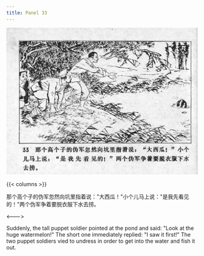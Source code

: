 ```yaml
---
title: Panel 33
---
```


![niqiu page](./../../../images/niqiu/seifert0397_nqkg_0037_033.jpg)

{{< columns >}}

那个高个子的伪军忽然向坑里指着说："大西瓜！"小个儿马上说："是我先看见的！"两个伪军争着要脱衣服下水去捞。

<--->

Suddenly, the tall puppet soldier pointed at the pond and said: "Look at the huge watermelon!" The short one immediately replied: "I saw it first!" The two puppet soldiers vied to undress in order to get into the water and fish it out.